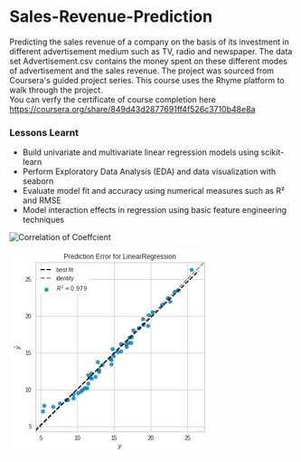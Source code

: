 # Sales-Revenue-Prediction
Predicting the sales revenue of a company on the basis of its investment in different advertisement medium such as TV, radio and newspaper. The data set Advertisement.csv contains the money spent on these different modes of advertisement and the sales revenue. The project was sourced from Coursera's guided project series. This course uses the Rhyme platform to walk through the project.
</br>
You can verfy the certificate of course completion  here https://coursera.org/share/849d43d2877691ff4f526c3710b48e8a
### Lessons Learnt
- Build univariate and multivariate linear regression models using scikit-learn
- Perform Exploratory Data Analysis (EDA) and data visualization with seaborn
- Evaluate model fit and accuracy using numerical measures such as R² and RMSE
- Model interaction effects in regression using basic feature engineering techniques

![](https://github.com/Neethithevan/Sales-Revenue-Prediction/blob/master/Images/download(1).png "Correlation of Coeffcient")

![](https://github.com/Neethithevan/Sales-Revenue-Prediction/blob/master/Images/download.png)
